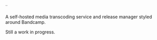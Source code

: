 # <img src="logo.png" alt="Partyflow!" height="2em"/>
A self-hosted media transcoding service and release manager styled around Bandcamp.

Still a work in progress.